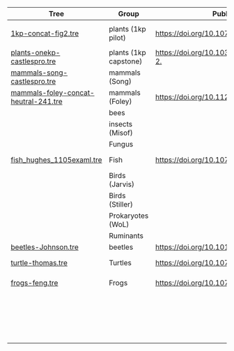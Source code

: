 | Tree                                       | Group  | Publication                             | n   | Comments                                                               |
|--------------------------------------------|--------|-----------------------------------------|-----|------------------------------------------------------------------------|
| [1kp-concat-fig2.tre](1kp-concat-fig2.tre) | plants (1kp pilot) | <https://doi.org/10.1073/pnas.1323926111> | 103 | The `FNA2AA.trim50genes50sites.no3rd.partitioned.gamma.final.tre` tree |
| [plants-onekp-castlespro.tre](plants-onekp-castlespro.tre)| plants (1kp capstone) | <https://doi.org/10.1038/s41586-019-1693-2.> | 1178 |                                                                        |
| [mammals-song-castlespro.tre](mammals-song-castlespro.tre)|  mammals (Song)  |                                         |  36 |                                                                        |
| [mammals-foley-concat-heutral-241.tre](mammals-foley-concat-heutral-241.tre) |  mammals (Foley) |  <https://doi.org/10.1126/science.abl8189> | 241 |                                                                        |
|                                            |   bees |                                         |     |                                                                        |
|                                            |   insects (Misof) |                                         |     |                                                                        |
|                                            | Fungus |                                         |     |                                                                        |
| [fish\_hughes\_1105examl.tre](fish_hughes_1105examl.tre) | Fish |    <https://doi.org/10.1073/pnas.1719358115>                                     |    305 | `1105_protein_ExaBayes.tre` from <https://datadryad.org/stash/dataset/doi:10.5061/dryad.5b85783>                                                                      |
|                                            | Birds (Jarvis) |                                         |     |                                                                        |
|                                            | Birds (Stiller) |                                         |     |                                                                        |
|                                            | Prokaryotes (WoL) |                                         |     |                                                                        |
|                                            |  Ruminants |                                         |     |                                                                        |
| [beetles-Johnson.tre](beetles-Johnson.tre)|  beetles | <https://doi.org/10.1016/j.ympev.2018.05.028>                     |  127 |                                                                        |
| [turtle-thomas.tre](turtle-thomas.tre)| Turtles       |    <https://doi.org/10.1073/pnas.2012215118>                                     |  593   |        `turtle.mcc.tre2` from <https://datadryad.org/stash/dataset/doi:10.5061/dryad.jh9w0vt8w>                                                                |
| [frogs-feng.tre](frogs-feng.tre)  |  Frogs  |  <https://doi.org/10.1073/pnas.1704632114>                  | 309 |    `RAxML_309sp.tre` from <https://datadryad.org/stash/dataset/doi:10.5061/dryad.12546>                                                            |
|                                            |        |                                         |     |                                                                        |
|                                            |        |                                         |     |                                                                        |
|                                            |        |                                         |     |                                                                        |
|                                            |        |                                         |     |                                                                        |
|                                            |        |                                         |     |                                                                        |
|                                            |        |                                         |     |                                                                        |
|                                            |        |                                         |     |                                                                        |
|                                            |        |                                         |     |                                                                        |
|                                            |        |                                         |     |                                                                        |
|                                            |        |                                         |     |                                                                        |
|                                            |        |                                         |     |                                                                        |
|                                            |        |                                         |     |                                                                        |
|                                            |        |                                         |     |                                                                        |
|                                            |        |                                         |     |                                                                        |
|                                            |        |                                         |     |                                                                        |
|                                            |        |                                         |     |                                                                        |
|                                            |        |                                         |     |                                                                        |
|                                            |        |                                         |     |                                                                        |
|                                            |        |                                         |     |                                                                        |
